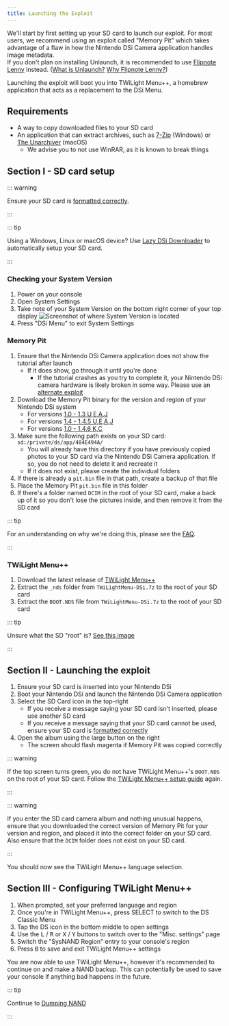 ```yaml
---
title: Launching the Exploit
---
```


We'll start by first setting up your SD card to launch our exploit. For most users, we recommend using an exploit called "Memory Pit" which takes advantage of a flaw in how the Nintendo DSi Camera application handles image metadata.     
If you don't plan on installing Unlaunch, it is recommended to use [Flipnote Lenny](lauching-the-flipnote-exploit) instead. ([What is Unlaunch?](faq.html#what-is-unlaunch) [Why Flipnote Lenny?](faq.html#why-use-flipnote-lenny-over-memory-pit))

Launching the exploit will boot you into TWiLight Menu++, a homebrew application that acts as a replacement to the DSi Menu.

## Requirements
- A way to copy downloaded files to your SD card
- An application that can extract archives, such as [7-Zip](https://www.7-zip.org/) (Windows) or [The Unarchiver](https://apps.apple.com/us/app/the-unarchiver/id425424353) (macOS)
   - We advise you to not use WinRAR, as it is known to break things

## Section I - SD card setup
::: warning

Ensure your SD card is [formatted correctly](sd-card-setup).

:::

::: tip

Using a Windows, Linux or macOS device? Use [Lazy DSi Downloader](lazy-dsi-downloader) to automatically setup your SD card.

:::

### Checking your System Version

1. Power on your console
1. Open System Settings
1. Take note of your System Version on the bottom right corner of your top display
   ![Screenshot of where System Version is located](/assets/images/system-version-check.png)
1. Press "DSi Menu" to exit System Settings

### Memory Pit

1. Ensure that the Nintendo DSi Camera application does not show the tutorial after launch
   - If it does show, go through it until you're done
     - If the tutorial crashes as you try to complete it, your Nintendo DSi camera hardware is likely broken in some way. Please use an [alternate exploit](alternate-exploits)
1. Download the Memory Pit binary for the version and region of your Nintendo DSi system
   - For versions [1.0 - 1.3 U,E,A,J](/assets/files/memory_pit/256/pit.bin)
   - For versions [1.4 - 1.4.5 U,E,A,J](/assets/files/memory_pit/768_1024/pit.bin)
   - For versions [1.0 - 1.4.6 K,C](/assets/files/memory_pit/256/pit.bin)
1. Make sure the following path exists on your SD card: `sd:/private/ds/app/484E494A/`
   - You will already have this directory if you have previously copied photos to your SD card via the Nintendo DSi Camera application. If so, you do not need to delete it and recreate it
   - If it does not exist, please create the individual folders
1. If there is already a `pit.bin` file in that path, create a backup of that file
1. Place the Memory Pit `pit.bin` file in this folder
1. If there's a folder named `DCIM` in the root of your SD card, make a back up of it so you don't lose the pictures inside, and then remove it from the SD card 

::: tip

For an understanding on why we're doing this, please see the [FAQ](faq.html#what-functionality-will-i-lose-by-modding-my-system).

:::

### TWiLight Menu++
1. Download the latest release of [TWiLight Menu++](https://github.com/DS-Homebrew/TWiLightMenu/releases/latest/download/TWiLightMenu-DSi.7z)
1. Extract the `_nds` folder from `TWiLightMenu-DSi.7z` to the root of your SD card
1. Extract the `BOOT.NDS` file from `TWiLightMenu-DSi.7z` to the root of your SD card

::: tip

Unsure what the SD "root" is? [See this image](https://media.discordapp.net/attachments/489307733074640926/756947922804932739/wherestheroot.png)

:::

## Section II - Launching the exploit

1. Ensure your SD card is inserted into your Nintendo DSi
1. Boot your Nintendo DSi and launch the Nintendo DSi Camera application
1. Select the SD Card icon in the top-right
   - If you receive a message saying your SD card isn't inserted, please use another SD card
   - If you receive a message saying that your SD card cannot be used, ensure your SD card is [formatted correctly](sd-card-setup)
1. Open the album using the large button on the right
   - The screen should flash magenta if Memory Pit was copied correctly

::: warning

If the top screen turns green, you do not have TWiLight Menu++'s `BOOT.NDS` on the root of your SD card. Follow the [TWiLight Menu++ setup guide](launching-the-exploit.html#twilight-menu) again.

:::

::: warning

If you enter the SD card camera album and nothing unusual happens, ensure that you downloaded the correct version of Memory Pit for your version and region, and placed it into the correct folder on your SD card. Also ensure that the `DCIM` folder does not exist on your SD card.

:::

You should now see the TWiLight Menu++ language selection.

## Section III - Configuring TWiLight Menu++
1. When prompted, set your preferred language and region
1. Once you're in TWiLight Menu++, press SELECT to switch to the DS Classic Menu
1. Tap the DS icon in the bottom middle to open settings
1. Use the <kbd class="l">L</kbd> / <kbd class="r">R</kbd> or <kbd class="face">X</kbd> / <kbd class="face">Y</kbd> buttons to switch over to the "Misc. settings" page
1. Switch the "SysNAND Region" entry to your console's region
1. Press <kbd class="face">B</kbd> to save and exit TWiLight Menu++ settings

You are now able to use TWiLight Menu++, however it's recommended to continue on and make a NAND backup. This can potentially be used to save your console if anything bad happens in the future.

::: tip

Continue to [Dumping NAND](dumping-nand)

:::
